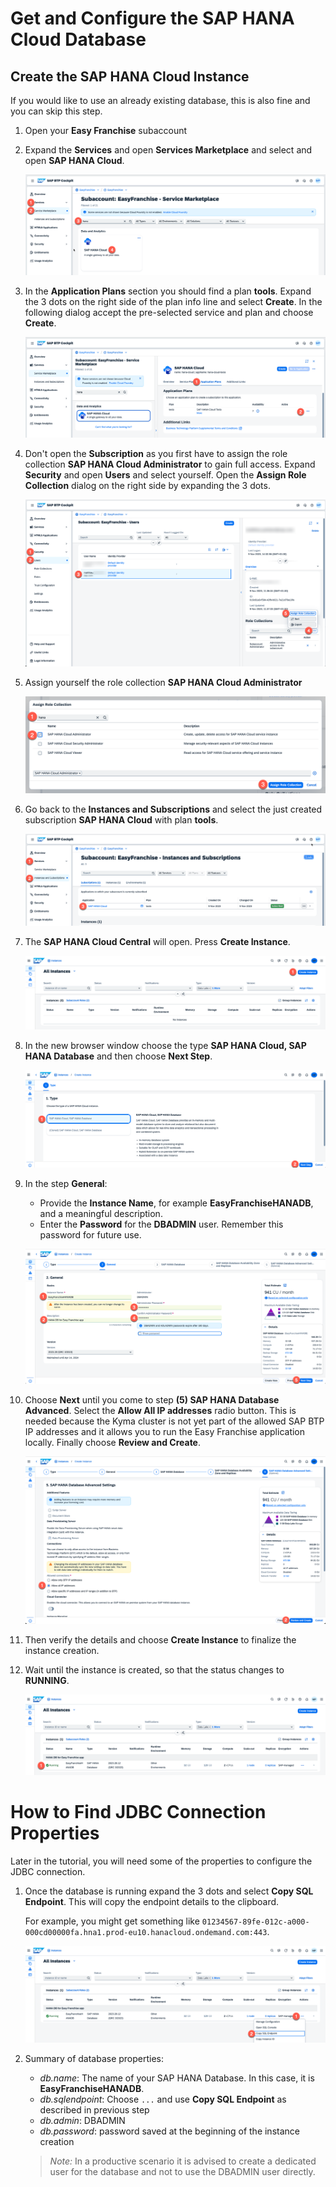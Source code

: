 # Get and Configure the SAP HANA Cloud Database

## Create the SAP HANA Cloud Instance

If you would like to use an already existing database, this is also fine and you can skip this step.

1. Open your **Easy Franchise** subaccount 
2. Expand the **Services** and open **Services Marketplace** and select and open **SAP HANA Cloud**.
   
   ![](images/2023-openServicesMarketplace.png)
3. In the **Application Plans** section you should find a plan **tools**. Expand the 3 dots on the right side of the plan info line and select **Create**. In the following dialog accept the pre-selected service and plan and choose **Create**.
   
   ![](images/2023-createHanaToolsSubsciption.png)
4. Don't open the **Subscription** as you first have to assign the role collection **SAP HANA Cloud Administrator**  to gain full access. Expand **Security** and open  **Users** and select yourself. Open the **Assign Role Collection** dialog on the right side by expanding the 3 dots. 

   ![](images/2023-assignRoleCollection.png)
5. Assign yourself the role collection **SAP HANA Cloud Administrator**
   
   ![](images/2023-assignRoleCollectionHanaClouldAdmin.png)
6. Go back to the **Instances and Subscriptions** and select the just created subscription  **SAP HANA Cloud** with plan **tools**.
   
   ![](images/2023-openSAPHANACloud.png)
7. The **SAP HANA Cloud Central** will open. Press **Create Instance**.

   ![](images/2023-createHANAInstance.png)
8. In the new browser window choose the type **SAP HANA Cloud, SAP HANA Database** and then choose **Next Step**.

   ![](images/2023-createHANA-step2.png)

9. In the step **General**:
   * Provide the **Instance Name**, for example **EasyFranchiseHANADB**, and a meaningful description.
   * Enter the **Password** for the **DBADMIN** user. Remember this password for future use.

   ![](images/2023-createHANA-step3.png)
10. Choose **Next** until you come to step **(5) SAP HANA Database Advanced**. Select the **Allow All IP addresses** radio button. This is needed because the Kyma cluster is not yet part of the allowed SAP BTP IP addresses and it allows you to run the Easy Franchise application locally. Finally choose **Review and Create**. 

    ![](images/2023-createHANA-step4.png)

11. Then verify the details and choose **Create Instance** to finalize the instance creation.

12. Wait until the instance is created, so that the status changes to **RUNNING**.

    ![](images/2023-runningHana.png)


# How to Find JDBC Connection Properties

Later in the tutorial, you will need some of the properties to configure the JDBC connection.


1. Once the database is running expand the 3 dots and select **Copy SQL Endpoint**. This will copy the endpoint details to the clipboard.
   
   For example, you might get something like `01234567-89fe-012c-a000-000cd00000fa.hna1.prod-eu10.hanacloud.ondemand.com:443`.
   
   ![](images/2023-getSQLEndpoint.png)
   
2. Summary of database properties:
   - *db.name*: The name of your SAP HANA Database. In this case, it is **EasyFranchiseHANADB**.
   - *db.sqlendpoint*: Choose `...` and use **Copy SQL Endpoint** as described in previous step
   - *db.admin*: DBADMIN
   - *db.password*: password saved at the beginning of the instance creation

   > *Note:* In a productive scenario it is advised to create a dedicated user for the database and not to use the DBADMIN user directly. 
